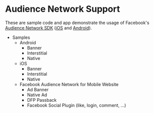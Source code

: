 <H1>Audience Network Support</H1>

These are sample code and app demonstrate the usage of Facebook's <a href="https://developers.facebook.com/docs/audience-network">Audience Network SDK</a> (<a href="https://developers.facebook.com/docs/ios">iOS</a> and <a href="https://developers.facebook.com/docs/android">Android</a>).

<ul>
<li>Samples
 <ul>
 <li>Android
    <ul>
      <li>Banner</li>
      <li>Interstitial</li>
      <li>Native</li>
    </ul>
  </li>
   <li>iOS
    <ul>
      <li>Banner</li>
      <li>Interstitial</li>
      <li>Native</li>
    </ul>
  </li>
   <li>Facebook Audience Network for Mobile Website
    <ul>
      <li>Ad Banner</li>
      <li>Native Ad</li>
      <li>DFP Passback</li>
      <li>Facebook Social Plugin (like, login, comment, ...)</li>
    </ul>
  </li>
 </ul> 
</li>
</ul>

